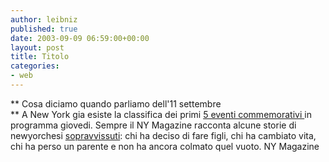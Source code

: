 ```yaml
---
author: leibniz
published: true
date: 2003-09-09 06:59:00+00:00
layout: post
title: Titolo
categories:
- web
---
```


   ** Cosa diciamo quando parliamo dell'11 settembre   
** A New York gia esiste la classifica dei primi  [ 5 eventi commemorativi ](http://www.newyorkmetro.com/nymetro/arts/columns/topfive/n_9185/)in programma giovedi. Sempre il NY Magazine racconta alcune storie di newyorchesi  [ sopravvissuti](http://www.newyorkmetro.com/nymetro/news/sept11/2003/n_9196/): chi ha deciso di fare figli, chi ha cambiato vita, chi ha perso un parente e non ha ancora colmato quel vuoto.
NY Magazine
